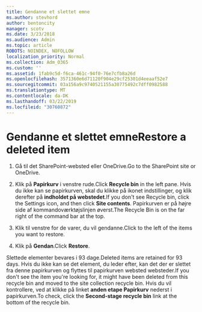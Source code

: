 ```yaml
---
title: Gendanne et slettet emne
ms.author: stevhord
author: bentoncity
manager: scotv
ms.date: 3/23/2018
ms.audience: Admin
ms.topic: article
ROBOTS: NOINDEX, NOFOLLOW
localization_priority: Normal
ms.collection: Adm_O365
ms.custom: ''
ms.assetid: 1fab9c5d-f6ca-461c-94f0-76e7cfb8a26d
ms.openlocfilehash: 3571360e6d71120f904e29cf25301d4eeaaf52e7
ms.sourcegitcommit: 03a156a9c9740521155a30775492c7dff0982588
ms.translationtype: MT
ms.contentlocale: da-DK
ms.lasthandoff: 03/22/2019
ms.locfileid: "30760872"
---
```

# <a name="restore-a-deleted-item"></a><span data-ttu-id="1276a-102">Gendanne et slettet emne</span><span class="sxs-lookup"><span data-stu-id="1276a-102">Restore a deleted item</span></span>

1. <span data-ttu-id="1276a-103">Gå til det SharePoint-websted eller OneDrive.</span><span class="sxs-lookup"><span data-stu-id="1276a-103">Go to the SharePoint site or OneDrive.</span></span>
    
2. <span data-ttu-id="1276a-104">Klik på **Papirkurv** i venstre rude.</span><span class="sxs-lookup"><span data-stu-id="1276a-104">Click **Recycle bin** in the left pane.</span></span> <span data-ttu-id="1276a-105">Hvis du ikke kan se papirkurven, skal du klikke på ikonet indstillinger, og klik derefter på **indholdet på webstedet**.</span><span class="sxs-lookup"><span data-stu-id="1276a-105">If you don't see Recycle bin, click the Settings icon, and then click **Site contents**.</span></span> <span data-ttu-id="1276a-106">Papirkurven er på højre side af kommandoværktøjslinjen øverst.</span><span class="sxs-lookup"><span data-stu-id="1276a-106">The Recycle Bin is on the far right of the command bar at the top.</span></span>
    
3. <span data-ttu-id="1276a-107">Klik til venstre for de varer, du vil gendanne.</span><span class="sxs-lookup"><span data-stu-id="1276a-107">Click to the left of the items you want to restore.</span></span>
    
4. <span data-ttu-id="1276a-108">Klik på **Gendan**.</span><span class="sxs-lookup"><span data-stu-id="1276a-108">Click **Restore**.</span></span>
    
<span data-ttu-id="1276a-109">Slettede elementer bevares i 93 dage.</span><span class="sxs-lookup"><span data-stu-id="1276a-109">Deleted items are retained for 93 days.</span></span> <span data-ttu-id="1276a-110">Hvis du ikke kan se det element, du leder efter, kan det der er slettet fra denne papirkurven og flyttes til papirkurven websted websteder.</span><span class="sxs-lookup"><span data-stu-id="1276a-110">If you don't see the item you're looking for, it might have been deleted from this recycle bin and moved to the site collection recycle bin.</span></span> <span data-ttu-id="1276a-111">Hvis du vil kontrollere, ved at klikke på linket **anden etape Papirkurv** nederst i papirkurven.</span><span class="sxs-lookup"><span data-stu-id="1276a-111">To check, click the **Second-stage recycle bin** link at the bottom of the recycle bin.</span></span> 
  

